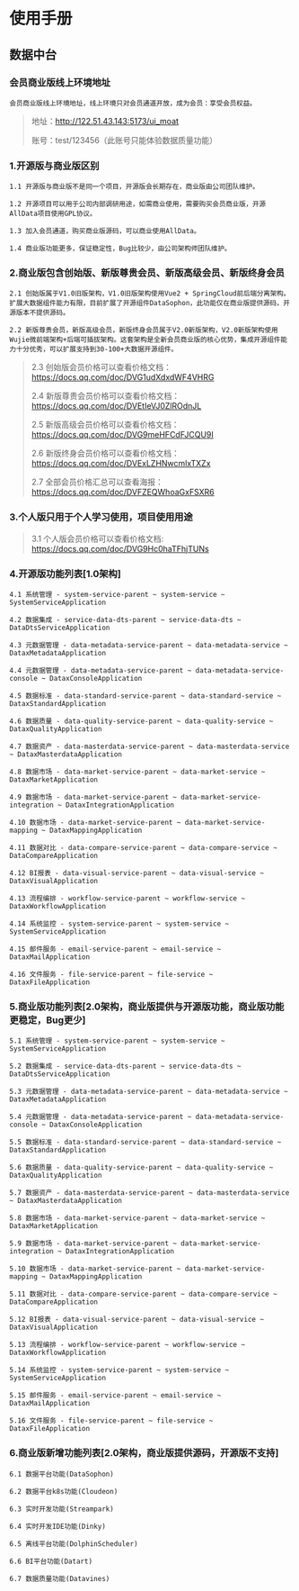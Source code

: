 # 使用手册

## 数据中台

### 会员商业版线上环境地址

```
会员商业版线上环境地址，线上环境只对会员通道开放，成为会员：享受会员权益。
```
> 地址：http://122.51.43.143:5173/ui_moat
> 
> 账号：test/123456（此账号只能体验数据质量功能）
>


### 1.开源版与商业版区别
```
1.1 开源版与商业版不是同一个项目，开源版会长期存在，商业版由公司团队维护。

1.2 开源项目可以用于公司内部调研用途，如需商业使用，需要购买会员商业版，开源AllData项目使用GPL协议。

1.3 加入会员通道，购买商业版源码，可以商业使用AllData。

1.4 商业版功能更多，保证稳定性，Bug比较少，由公司架构师团队维护。

```

### 2.商业版包含创始版、新版尊贵会员、新版高级会员、新版终身会员
```
2.1 创始版属于V1.0旧版架构，V1.0旧版架构使用Vue2 + SpringCloud前后端分离架构。扩展大数据组件能力有限，目前扩展了开源组件DataSophon，此功能仅在商业版提供源码，开源版本不提供源码。

2.2 新版尊贵会员，新版高级会员，新版终身会员属于V2.0新版架构，V2.0新版架构使用Wujie微前端架构+后端可插拔架构。这套架构是全新会员商业版的核心优势，集成开源组件能力十分优秀，可以扩展支持到30-100+大数据开源组件。
```
>
> 2.3 创始版会员价格可以查看价格文档：https://docs.qq.com/doc/DVG1udXdxdWF4VHRG
>
> 2.4 新版尊贵会员价格可以查看价格文档：https://docs.qq.com/doc/DVEtIeVJ0ZlROdnJL
>
> 2.5 新版高级会员价格可以查看价格文档：https://docs.qq.com/doc/DVG9meHFCdFJCQU9I
>
> 2.6 新版终身会员价格可以查看价格文档：https://docs.qq.com/doc/DVExLZHNwcmlxTXZx
>
> 2.7 全部会员价格汇总可以查看海报：https://docs.qq.com/doc/DVFZEQWhoaGxFSXR6
>

### 3.个人版只用于个人学习使用，项目使用用途

> 3.1 个人版会员价格可以查看价格文档: https://docs.qq.com/doc/DVG9Hc0haTFhjTUNs
>

### 4.开源版功能列表[1.0架构]
```
4.1 系统管理 - system-service-parent ~ system-service ~ SystemServiceApplication

4.2 数据集成 - service-data-dts-parent ~ service-data-dts ~ DataDtsServiceApplication

4.3 元数据管理 - data-metadata-service-parent ~ data-metadata-service ~ DataxMetadataApplication

4.4 元数据管理 - data-metadata-service-parent ~ data-metadata-service-console ~ DataxConsoleApplication

4.5 数据标准 - data-standard-service-parent ~ data-standard-service ~ DataxStandardApplication

4.6 数据质量 - data-quality-service-parent ~ data-quality-service ~ DataxQualityApplication

4.7 数据资产 - data-masterdata-service-parent ~ data-masterdata-service ~ DataxMasterdataApplication

4.8 数据市场 - data-market-service-parent ~ data-market-service ~ DataxMarketApplication

4.9 数据市场 - data-market-service-parent ~ data-market-service-integration ~ DataxIntegrationApplication

4.10 数据市场 - data-market-service-parent ~ data-market-service-mapping ~ DataxMappingApplication

4.11 数据对比 - data-compare-service-parent ~ data-compare-service ~ DataCompareApplication

4.12 BI报表 - data-visual-service-parent ~ data-visual-service ~ DataxVisualApplication

4.13 流程编排 - workflow-service-parent ~ workflow-service ~ DataxWorkflowApplication

4.14 系统监控 - system-service-parent ~ system-service ~ SystemServiceApplication

4.15 邮件服务 - email-service-parent ~ email-service ~ DataxMailApplication

4.16 文件服务 - file-service-parent ~ file-service ~ DataxFileApplication

```

### 5.商业版功能列表[2.0架构，商业版提供与开源版功能，商业版功能更稳定，Bug更少]
```
5.1 系统管理 - system-service-parent ~ system-service ~ SystemServiceApplication

5.2 数据集成 - service-data-dts-parent ~ service-data-dts ~ DataDtsServiceApplication

5.3 元数据管理 - data-metadata-service-parent ~ data-metadata-service ~ DataxMetadataApplication

5.4 元数据管理 - data-metadata-service-parent ~ data-metadata-service-console ~ DataxConsoleApplication

5.5 数据标准 - data-standard-service-parent ~ data-standard-service ~ DataxStandardApplication

5.6 数据质量 - data-quality-service-parent ~ data-quality-service ~ DataxQualityApplication

5.7 数据资产 - data-masterdata-service-parent ~ data-masterdata-service ~ DataxMasterdataApplication

5.8 数据市场 - data-market-service-parent ~ data-market-service ~ DataxMarketApplication

5.9 数据市场 - data-market-service-parent ~ data-market-service-integration ~ DataxIntegrationApplication

5.10 数据市场 - data-market-service-parent ~ data-market-service-mapping ~ DataxMappingApplication

5.11 数据对比 - data-compare-service-parent ~ data-compare-service ~ DataCompareApplication

5.12 BI报表 - data-visual-service-parent ~ data-visual-service ~ DataxVisualApplication

5.13 流程编排 - workflow-service-parent ~ workflow-service ~ DataxWorkflowApplication

5.14 系统监控 - system-service-parent ~ system-service ~ SystemServiceApplication

5.15 邮件服务 - email-service-parent ~ email-service ~ DataxMailApplication

5.16 文件服务 - file-service-parent ~ file-service ~ DataxFileApplication

```

### 6.商业版新增功能列表[2.0架构，商业版提供源码，开源版不支持]
```
6.1 数据平台功能(DataSophon)

6.2 数据平台k8s功能(Cloudeon)

6.3 实时开发功能(Streampark)

6.4 实时开发IDE功能(Dinky)

6.5 离线平台功能(DolphinScheduler)

6.6 BI平台功能(Datart)

6.7 数据质量功能(Datavines)

```